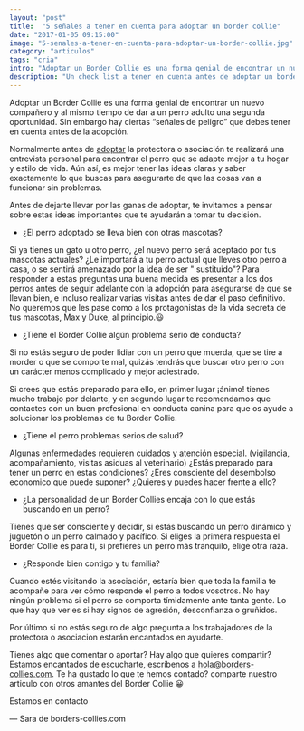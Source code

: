 ```yaml
---
layout: "post"
title:  "5 señales a tener en cuenta para adoptar un border collie"
date: "2017-01-05 09:15:00"
image: "5-senales-a-tener-en-cuenta-para-adoptar-un-border-collie.jpg"
category: "articulos"
tags: "cria"
intro: "Adoptar un Border Collie es una forma genial de encontrar un nuevo compañero y al mismo tiempo de dar a un perro adulto una segunda oportunidad. Sin embargo hay ciertas “señales de peligro” que debes tener en cuenta antes de la adopción..."
description: "Un check list a tener en cuenta antes de adoptar un border collie"
---
```


Adoptar un Border Collie es una forma genial de encontrar un nuevo compañero y al mismo tiempo de dar a un perro adulto una segunda oportunidad. Sin embargo hay ciertas “señales de peligro” que debes tener en cuenta antes de la adopción.  

Normalmente antes de <a href="{{ site.url }}/direcciones-utiles-para-comprar-o-adoptar-border-collie/">adoptar</a> la protectora o asociación te realizará una entrevista personal para encontrar el perro que se adapte mejor a tu hogar y estilo de vida.
Aún así, es mejor tener las ideas claras y saber exactamente lo que buscas para asegurarte de que las cosas van a funcionar sin problemas.

Antes de dejarte llevar por las ganas de adoptar, te invitamos a pensar sobre estas ideas importantes que te ayudarán a tomar tu decisión.  

- ¿El perro adoptado se lleva bien con otras mascotas?

Si ya tienes un gato u  otro perro, ¿el nuevo perro será aceptado por tus mascotas actuales? ¿Le importará a tu perro actual que lleves otro perro a casa, o se sentirá amenazado por la idea de ser " sustituido"?  Para responder a estas preguntas una buena medida es presentar a los dos perros antes de seguir adelante con la adopción para asegurarse de que se llevan bien, e incluso realizar varias visitas antes de dar el paso definitivo. No queremos que les pase como a los protagonistas de la vida secreta de tus mascotas, Max y Duke, al principio.😃

- ¿Tiene el Border Collie algún problema serio de conducta?

Si no estás seguro de poder lidiar con un perro que muerda, que se tire a morder o que se comporte mal, quizás tendrás que buscar otro perro con un carácter menos complicado y mejor adiestrado.

Si crees que estás preparado para ello, en primer lugar ¡ánimo! tienes mucho trabajo por delante, y en segundo lugar te recomendamos que contactes con un buen profesional en conducta canina para que os ayude a solucionar los problemas de tu Border Collie.

- ¿Tiene el perro problemas serios de salud?

Algunas enfermedades requieren cuidados  y atención especial. (vigilancia, acompañamiento, visitas asiduas al veterinario) ¿Estás preparado para tener un perro en estas condiciones? ¿Eres consciente del desembolso economico que puede suponer? ¿Quieres y puedes hacer frente a ello?

- ¿La personalidad de un Border Collies encaja con lo que estás buscando en un perro?

Tienes que ser consciente y decidir, si estás buscando un perro dinámico y juguetón o un perro calmado y pacífico. Si eliges la primera respuesta el Border Collie es para tí, si prefieres un perro más tranquilo, elige otra raza.

- ¿Responde bien contigo y tu familia?

Cuando estés visitando la asociación, estaría bien que toda la familia te acompañe para ver cómo responde el perro a todos vosotros.  No hay ningún problema si el perro se comporta tímidamente ante tanta gente. Lo que hay que ver es si hay signos de agresión, desconfianza o gruñidos.

Por último si no estás seguro de algo pregunta a los trabajadores de la protectora o asociacion estarán encantados en ayudarte.

Tienes algo que comentar o aportar? Hay algo que quieres compartir? Estamos encantados de escucharte, escríbenos a hola@borders-collies.com.
Te ha gustado lo que te hemos contado? comparte nuestro articulo con otros amantes del Border Collie 😀

Estamos en contacto

— Sara de borders-collies.com
